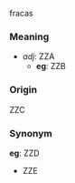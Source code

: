 fracas
### Meaning
+ _adj_: ZZA
    + __eg__: ZZB

### Origin

ZZC

### Synonym

__eg__: ZZD

+ ZZE


